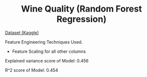 <h1 align='center'>
  Wine Quality (Random Forest Regression)
</h1>

<a href='https://www.kaggle.com/uciml/red-wine-quality-cortez-et-al-2009' target='_blank'>Dataset (Kaggle)</a>

<p>Feature Engineering Techniques Used.</p>
<ul>
  <li>Feature Scaling for all other columns</li>
</ul>

<p>Explained variance score of Model: 0.456</p>
<p>R^2 score of Model: 0.454</p>
